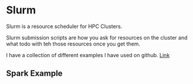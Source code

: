 # Slurm 
Slurm is a resource scheduler for HPC Clusters.

Slurm submission scripts are how you ask for resources on the cluster and what todo with teh those resources once you get them.

I have a collection of different examples I have used on github.
[Link](https://github.com/CharlesForsyth/slurm_scripts)

## Spark Example

<script src="https://gist.github.com/CharlesForsyth/6f1d1474f3dc7b5f0c1d836c0aa34911.js"></script>
<script src="http://gist-it.appspot.com/github/CharlesForsyth/slurm_scripts/blob/master/spark_job.sh"></script>
<script src="http://gist-it.appspot.com/github/robertkrimen/gist-it-example/blob/master/example.js"></script>
